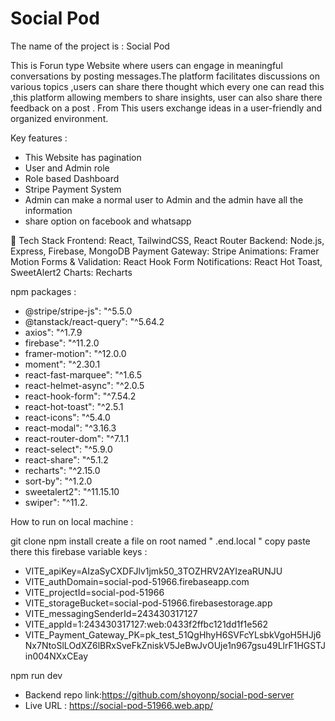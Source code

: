 # Social Pod
The name of the project is : Social Pod

This is Forun type Website where users can engage in meaningful conversations by posting messages.The platform facilitates discussions on various topics ,users can share there thought which every one can read this ,this platform allowing members to share insights,
user can also share there feedback on a post .
From This users exchange ideas in a user-friendly and organized environment.

Key features : 
- This Website has pagination
- User and Admin role 
- Role based Dashboard
- Stripe Payment System
- Admin can make a normal user to Admin and the admin have all the information
- share option on facebook and whatsapp

🧰 Tech Stack
Frontend: React, TailwindCSS, React Router
Backend: Node.js, Express, Firebase, MongoDB
Payment Gateway: Stripe
Animations: Framer Motion
Forms & Validation: React Hook Form
Notifications: React Hot Toast, SweetAlert2
Charts: Recharts

npm packages :
- @stripe/stripe-js": "^5.5.0
- @tanstack/react-query": "^5.64.2
- axios": "^1.7.9
- firebase": "^11.2.0
- framer-motion": "^12.0.0
- moment": "^2.30.1
- react-fast-marquee": "^1.6.5
- react-helmet-async": "^2.0.5
- react-hook-form": "^7.54.2
- react-hot-toast": "^2.5.1
- react-icons": "^5.4.0
- react-modal": "^3.16.3
- react-router-dom": "^7.1.1
- react-select": "^5.9.0
- react-share": "^5.1.2
- recharts": "^2.15.0
- sort-by": "^1.2.0
- sweetalert2": "^11.15.10
- swiper": "^11.2.

How to run on local machine :

git clone
npm install
create a file on root named " .end.local " 
copy paste there this firebase variable keys : 
- VITE_apiKey=AIzaSyCXDFJlv1jmk50_3TOZHRV2AYIzeaRUNJU
- VITE_authDomain=social-pod-51966.firebaseapp.com
- VITE_projectId=social-pod-51966
- VITE_storageBucket=social-pod-51966.firebasestorage.app
- VITE_messagingSenderId=243430317127
- VITE_appId=1:243430317127:web:0433f2ffbc121dd1f1e562
- VITE_Payment_Gateway_PK=pk_test_51QgHhyH6SVFcYLsbkVgoH5HJj6Nx7NtoSlLOdXZ6lBRxSveFkZniskV5JeBwJvOUje1n967gsu49LlrF1HGSTJin004NXxCEay

npm run dev

- Backend repo link:https://github.com/shoyonp/social-pod-server
- Live URL : https://social-pod-51966.web.app/